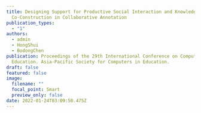 ```yaml
---
title: Designing Support for Productive Social Interaction and Knowledge
  Co-Construction in Collaborative Annotation
publication_types:
  - "1"
authors:
  - admin
  - HongShui
  - BodongChen
publication: Proceedings of the 29th International Conference on Computers in
  Education. Asia-Pacific Society for Computers in Education.
draft: false
featured: false
image:
  filename: ""
  focal_point: Smart
  preview_only: false
date: 2022-01-24T03:09:50.475Z
---
```

